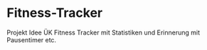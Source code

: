 # Fitness-Tracker
Projekt Idee ÜK Fitness Tracker mit Statistiken und Erinnerung mit Pausentimer etc.
